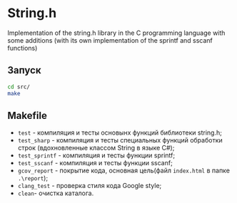 # String.h
Implementation of the string.h library in the C programming language with some additions (with its own implementation of the sprintf and sscanf functions)

## Запуск

   ```bash
   cd src/
   make
  ```

## Makefile
- `test` - компиляция и тесты основынх функций библиотеки string.h;
- `test_sharp` - компиляция и тесты cпециальных функций обработки строк (вдохновленные классом String в языке C#);
- `test_sprintf` - компиляция и тесты функции sprintf;
- `test_sscanf` - компиляция и тесты функции sscanf;
- `gcov_report` - покрытие кода, основная цель(файл `index.html` в папке `.\report`);
- `clang_test` - проверка стиля кода Google style;
- `clean`- очистка каталога.
